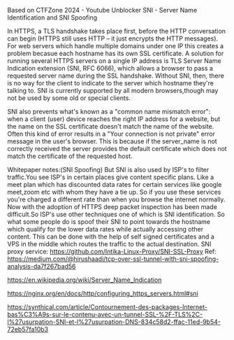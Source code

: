 Based on CTFZone 2024 - Youtube Unblocker
SNI - Server Name Identification and SNI Spoofing

In HTTPS, a TLS handshake takes place first, before the HTTP conversation can begin (HTTPS still uses HTTP – it just encrypts the HTTP messages). 
For web servers which handle multiple domains under one IP this creates a problem becasue each hostname has its own SSL certificate.
A solution for running several HTTPS servers on a single IP address is TLS Server Name Indication extension (SNI, RFC 6066),
which allows a browser to pass a requested server name during the SSL handshake. 
Without SNI, then, there is no way for the client to indicate to the server which hostname they're talking to.
SNI is currently supported by all modern browsers,though may not be used by some old or special clients.

SNI also prevents what's known as a "common name mismatch error": when a client (user) device reaches the right IP address for a website, 
but the name on the SSL certificate doesn't match the name of the website. 
Often this kind of error results in a "Your connection is not private" error message in the user's browser.
This is because if the server_name is not correctly received the server provides the default certificate which does not match the certificate 
of the requested host.

Whitepaper notes:(SNI Spoofing)
But SNI is also used by ISP's to filter traffic.You see ISP's in certain places give content specific plans. Like a meet plan which has discounted 
data rates for certain services like google meet,zoom etc with whom they have a tie up. 
So if you use these services you're charged a different rate than when you browse the internet normally.
Now with the adoption of HTTPS deep packet inspection has been made difficult.So ISP's use other techniques one of which is SNI identification.
So what some people do is spoof their SNI to point towards the hostname which qualify for the lower data rates while actually accessing other content.
This can be done with the help of self signed certificates and a VPS in the middle which routes the traffic to the actual destination.
SNI proxy service: https://github.com/Intika-Linux-Proxy/SNI-SSL-Proxy
Ref:
https://medium.com/@hirushaadi/tcp-over-ssl-tunnel-with-sni-spoofing-analysis-da7f267bad56

https://en.wikipedia.org/wiki/Server_Name_Indication

https://nginx.org/en/docs/http/configuring_https_servers.html#sni

https://synthical.com/article/Contournement-des-packages-Internet-bas%C3%A9s-sur-le-contenu-avec-un-tunnel-SSL-%2F-TLS%2C-l%27usurpation-SNI-et-l%27usurpation-DNS-834c58d2-ffac-11ed-9b54-72eb57fa10b3



